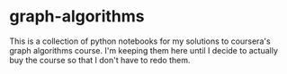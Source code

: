 # graph-algorithms

This is a collection of python notebooks for my solutions to coursera's graph algorithms course. I'm keeping them here until I decide to actually buy the course so that I don't have to redo them.
